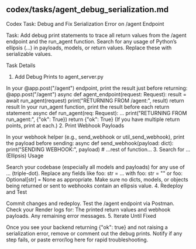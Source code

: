 ## codex/tasks/agent_debug_serialization.md

Codex Task: Debug and Fix Serialization Error on /agent Endpoint

Task:
Add debug print statements to trace all return values from the /agent endpoint and the run_agent function.
Search for any usage of Python’s ellipsis (...) in payloads, models, or return values. Replace these with serializable values.

Task Details
1. Add Debug Prints to agent_server.py

In your @app.post("/agent") endpoint, print the result just before returning:
@app.post("/agent")
async def agent_endpoint(request: Request):
    result = await run_agent(request)
    print("RETURNING FROM /agent:", result)
    return result
In your run_agent function, print the result before each return statement:
async def run_agent(req: Request):
    ...
    print("RETURNING FROM run_agent:", {"ok": True})
    return {"ok": True}
(If you have multiple return points, print at each.)
2. Print Webhook Payloads

In your webhook helper (e.g., send_webhook or util_send_webhook), print the payload before sending:
async def send_webhook(payload: dict):
    print("SENDING WEBHOOK:", payload)
    # ...rest of function...
3. Search for ... (Ellipsis) Usage

Search your codebase (especially all models and payloads) for any use of ... (triple-dot).
Replace any fields like foo: str = ... with foo: str = "" or foo: Optional[str] = None as appropriate.
Make sure no dicts, models, or objects being returned or sent to webhooks contain an ellipsis value.
4. Redeploy and Test

Commit changes and redeploy.
Test the /agent endpoint via Postman.
Check your Render logs for:
The printed return values and webhook payloads.
Any remaining error messages.
5. Iterate Until Fixed

Once you see your backend returning {"ok": true} and not raising a serialization error, remove or comment out the debug prints.
Notify if any step fails, or paste error/log here for rapid troubleshooting.